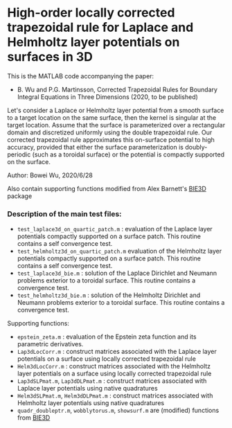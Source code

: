 # High-order locally corrected trapezoidal rule for Laplace and Helmholtz layer potentials on surfaces in 3D

This is the MATLAB code accompanying the paper: 

* B. Wu and P.G. Martinsson, Corrected Trapezoidal Rules for Boundary Integral Equations in Three Dimensions (2020, to be published)

Let's consider a Laplace or Helmholtz layer potential from a smooth surface to a target location on the same surface, then the kernel is singular at the target location. Assume that the surface is parameterized over a rectangular domain and discretized uniformly using the double trapezoidal rule. Our corrected trapezoidal rule approximates this on-surface potential to high accuracy, provided that either the surface parameterization is doubly-periodic (such as a toroidal surface) or the potential is compactly supported on the surface.

Author: Bowei Wu, 2020/6/28

Also contain supporting functions modified from Alex Barnett's [BIE3D](https://github.com/ahbarnett/BIE3D) package

### Description of the main test files:

* `test_laplace3d_on_quartic_patch.m` : evaluation of the Laplace layer potentials compactly supported on a surface patch. This routine contains a self convergence test.
* `test_helmholtz3d_on_quartic_patch.m` evaluation of the Helmholtz layer potentials compactly supported on a surface patch. This routine contains a self convergence test.
* `test_laplace3d_bie.m` : solution of the Laplace Dirichlet and Neumann problems exterior to a toroidal surface. This routine contains a convergence test.
* `test_helmholtz3d_bie.m`  : solution of the Helmholtz Dirichlet and Neumann problems exterior to a toroidal surface. This routine contains a convergence test.

Supporting functions:

* `epstein_zeta.m` : evaluation of the Epstein zeta function and its parametric derivatives.
* `Lap3dLocCorr.m` : construct matrices associated with the Laplace layer potentials on a surface using locally corrected trapezoidal rule
* `Helm3dLocCorr.m` : construct matrices associated with the Helmholtz layer potentials on a surface using locally corrected trapezoidal rule
* `Lap3dSLPmat.m`, `Lap3dDLPmat.m` : construct matrices associated with Laplace layer potentials using native quadratures
* `Helm3dSLPmat.m`, `Helm3dDLPmat.m` : construct matrices associated with Helmholtz layer potentials using native quadratures
* `quadr_doubleptr.m`, `wobblytorus.m`, `showsurf.m` are (modified) functions from [BIE3D](https://github.com/ahbarnett/BIE3D)

